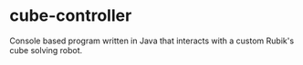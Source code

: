 # cube-controller
Console based program written in Java that interacts with a custom Rubik's cube solving robot.
